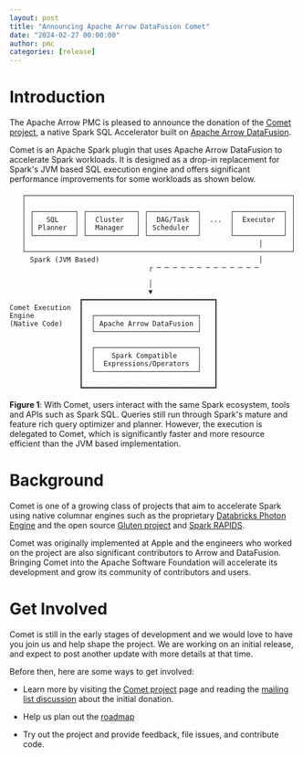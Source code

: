 ```yaml
---
layout: post
title: "Announcing Apache Arrow DataFusion Comet"
date: "2024-02-27 00:00:00"
author: pmc
categories: [release]
---
```

<!--
{% comment %}
Licensed to the Apache Software Foundation (ASF) under one or more
contributor license agreements.  See the NOTICE file distributed with
this work for additional information regarding copyright ownership.
The ASF licenses this file to you under the Apache License, Version 2.0
(the "License"); you may not use this file except in compliance with
the License.  You may obtain a copy of the License at

http://www.apache.org/licenses/LICENSE-2.0

Unless required by applicable law or agreed to in writing, software
distributed under the License is distributed on an "AS IS" BASIS,
WITHOUT WARRANTIES OR CONDITIONS OF ANY KIND, either express or implied.
See the License for the specific language governing permissions and
limitations under the License.
{% endcomment %}
-->

# Introduction
The Apache Arrow PMC is pleased to announce the donation of the [Comet project],
a native Spark SQL Accelerator built on [Apache Arrow DataFusion].

Comet is an Apache Spark plugin that uses Apache Arrow DataFusion to
accelerate Spark workloads. It is designed as a drop-in
replacement for Spark's JVM based SQL execution engine and offers significant
performance improvements for some workloads as shown below.

```text
   ┌─────────────────────────────────────────────────────────────────┐
   │                                                                 │
   │ ┌──────────┐ ┌────────────┐ ┌────────────┐       ┌────────────┐ │
   │ │   SQL    │ │  Cluster   │ │  DAG/Task  │  ...  │  Executor  │ │
   │ │ Planner  │ │  Manager   │ │ Scheduler  │       │            │ │
   │ └──────────┘ └────────────┘ └────────────┘       └────────────┘ │
   │                                                         │       │
   └─────────────────────────────────────────────────────────────────┘
     Spark (JVM Based)                                       │        
                                  ┌ ─ ─ ─ ─ ─ ─ ─ ─ ─ ─ ─ ─ ─         
                                                                      
                                  │                                   
                                  ▼                                   
                 ┏━━━━━━━━━━━━━━━━━━━━━━━━━━━━━━━━┓                   
Comet Execution  ┃                                ┃                   
Engine           ┃  ┌─────────────────────────┐   ┃                   
(Native Code)    ┃  │ Apache Arrow DataFusion │   ┃                   
                 ┃  └─────────────────────────┘   ┃                   
                 ┃                                ┃                   
                 ┃  ┌─────────────────────────┐   ┃                   
                 ┃  │    Spark Compatible     │   ┃                   
                 ┃  │  Expressions/Operators  │   ┃                   
                 ┃  └─────────────────────────┘   ┃                   
                 ┃                                ┃                   
                 ┗━━━━━━━━━━━━━━━━━━━━━━━━━━━━━━━━┛                   
```

**Figure 1**: With Comet, users interact with the same Spark ecosystem, tools
and APIs such as Spark SQL. Queries still run through Spark's mature and feature
rich query optimizer and planner. However, the execution is delegated to Comet,
which is significantly faster and more resource efficient than the  JVM based
implementation.

[Rust]: https://www.rust-lang.org/

# Background

Comet is one of a growing class of projects that aim to accelerate Spark using
native columnar engines such as the proprietary [Databricks Photon Engine] and
the open source [Gluten project] and [Spark RAPIDS].

Comet was originally implemented at Apple and the engineers who worked on the
project are also significant contributors to Arrow and DataFusion. Bringing 
Comet into the Apache Software Foundation will accelerate its development and 
grow its community of contributors and users.

[Comet project]: https://github.com/apache/arrow-datafusion-comet
[Apache Arrow DataFusion]: https://arrow.apache.org/datafusion
[Databricks Photon Engine]: https://www.databricks.com/product/photon
[Gluten project]: https://incubator.apache.org/projects/gluten.html
[Spark RAPIDS]: https://github.com/NVIDIA/spark-rapids

# Get Involved
Comet is still in the early stages of development and we would love to have you
join us and help shape the project. We are working on an initial release, and 
expect to post another update with more details at that time.

Before then, here are some ways to get involved:

* Learn more by visiting the [Comet project] page and reading the [mailing list
  discussion] about the initial donation.

* Help us plan out the [roadmap]

* Try out the project and provide feedback, file issues, and contribute code.

[mailing list discussion]: https://lists.apache.org/thread/0q1rb11jtpopc7vt1ffdzro0omblsh0s
[roadmap]: https://github.com/apache/arrow-datafusion-comet/issues/19


